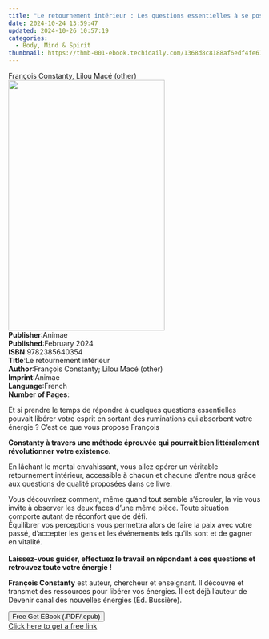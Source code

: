```yaml
---
title: "Le retournement intérieur : Les questions essentielles à se poser quand le mental devient envahis... | Free Book"
date: 2024-10-24 13:59:47
updated: 2024-10-26 10:57:19
categories:
  - Body, Mind & Spirit
thumbnail: https://thmb-001-ebook.techidaily.com/1368d8c8188af6edf4fe61ff2918549a6bb9c40db72c2765cd043b500a9571fb.jpg
---
```

<main id="book-container">
  <div class="flex flex-col">
    <div class="book-brief flex-1 py-6 px-4 sm:p-6 md:py-10 md:px-8">
      <!-- brief-->
      <div class="book-brief-main">François Constanty, Lilou Macé (other)</div>
    </div>
    <div
      class="book-meta-info flex-1 grid gap-4 col-start-1 col-end-3 row-start-1 sm:mb-6 sm:grid-cols-4 lg:gap-6 lg:col-start-2 lg:row-end-6 lg:row-span-6 lg:mb-0"
    >
      <div
        class="book-meta-info-left place-content-center mt-4 p-4 text-sm leading-6 col-start-2 col-span-2 dark:text-slate-400"
      >
        <img
          class="w-full h-500 object-cover rounded-lg sm:h-255 sm:col-span-2 lg:col-span-full"
          src="https://img-001-ebook.techidaily.com/e2e08d4e7025550bd736f864ee8316f3f38e4a8665eb1676c3f2ffc5259c8512.jpg"
          alt=""
          width="312"
          height="500"
        />
      </div>
      <div
        class="book-meta-info-right mt-2 col-start-1 row-start-2 col-span-3 self-center"
      >
        <!-- meta data  -->
        <div class="flex flex-col px-4 md:px-8">
          <div class="flex-1">
            <strong>Publisher</strong>:<span class="px-2">Animae</span>
          </div>
          <div class="flex-1">
            <strong>Published</strong>:<span class="px-2">February 2024</span>
          </div>
          <div class="flex-1">
            <strong>ISBN</strong>:<span class="px-2">9782385640354</span>
          </div>
          <div class="flex-1">
            <strong>Title</strong>:<span class="px-2"
              >Le retournement intérieur</span
            >
          </div>
          <div class="flex-1">
            <strong>Author</strong>:<span class="px-2"
              >François Constanty; Lilou Macé (other)</span
            >
          </div>
          <div class="flex-1">
            <strong>Imprint</strong>:<span class="px-2">Animae</span>
          </div>
          <div class="flex-1">
            <strong>Language</strong>:<span class="px-2">French</span>
          </div>
          <div class="flex-1">
            <strong>Number of Pages</strong>:<span class="px-2"></span>
          </div>
        </div>
      </div>
    </div>
    <div class="book-description flex-1 py-6 px-4 sm:p-6 md:py-10 md:px-8">
      <div class="book-description-main">
        <div accordion-content="" id="description">
          <p>
            Et si prendre le temps de répondre à quelques questions essentielles
            pouvait libérer votre esprit en sortant des ruminations qui
            absorbent votre énergie ? C’est ce que vous propose François
          </p>
          <p>
            <strong
              >Constanty à travers une méthode éprouvée qui pourrait bien
              littéralement révolutionner votre existence.</strong
            >
          </p>
          <p>
            En lâchant le mental envahissant, vous allez opérer un véritable
            retournement intérieur, accessible à chacun et chacune d’entre nous
            grâce aux questions de qualité proposées dans ce livre.
          </p>
          <p>
            Vous découvrirez comment, même quand tout semble s’écrouler, la vie
            vous invite à observer les deux faces d’une même pièce. Toute
            situation comporte autant de réconfort que de défi. <br />Équilibrer
            vos perceptions vous permettra alors de faire la paix avec votre
            passé, d’accepter les gens et les événements tels qu’ils sont et de
            gagner en vitalité. <br /><br /><strong
              >Laissez-vous guider, effectuez le travail en répondant à ces
              questions et retrouvez toute votre énergie !</strong
            >
          </p>
          <p>
            <strong>François Constanty</strong> est auteur, chercheur et
            enseignant. Il découvre et transmet des ressources pour libérer vos
            énergies. Il est déjà l’auteur de Devenir canal des nouvelles
            énergies (Éd. Bussière).
          </p>
        </div>
        <div class="accordion-fader"></div>
      </div>
    </div>
    <div class="book-excerpts flex-1 py-6 px-4 sm:p-6 md:py-10 md:px-8"></div>
    <div
      class="book-about-author flex-1 py-6 px-4 sm:p-6 md:py-10 md:px-8"
    ></div>
    <div class="book-free-get flex-1 py-6 px-4 sm:p-6 md:py-10 md:px-8">
      <button
        id="btn-free-get"
        class="bg-blue-500 hover:bg-blue-700 text-white font-bold py-2 px-4 rounded"
      >
        Free Get EBook (.PDF/.epub)
      </button>
      <div id="countdown-display" class="px-2 text-lg mt-2"></div>
      <a
        id="free-link"
        class="hidden bg-blue-500 hover:bg-blue-700 text-white font-bold py-2 px-4 rounded"
        href="https://www.ebooks.com/en-us/book/211231378/le-retournement-int-rieur-les-questions-essentielles-se-poser-quand-le-mental-devient-envahis/fran-ois-constanty/"
        target="_blank"
        >Click here to get a free link</a
      >
    </div>
    <script>
      let countdownTime = 0;
      let countdownInterval = null;
      document
        .getElementById('btn-free-get')
        .addEventListener('click', startCountdown);
      function startCountdown() {
        countdownTime = new Date().getTime() + 60000 * 3;
        countdownInterval = setInterval(updateCountdown, 1000);
        document.getElementById('btn-free-get').disabled = true;
        document
          .getElementById('btn-free-get')
          .classList.add('bg-gray-500', 'cursor-not-allowed');
      }
      function updateCountdown() {
        let currentTime = new Date().getTime();
        let timeLeft = countdownTime - currentTime;
        let secondsLeft = Math.floor(timeLeft / 1000);
        document.getElementById('countdown-display').innerHTML =
          `Remaining time: ${secondsLeft} seconds.`;
        if (secondsLeft <= 0) {
          clearInterval(countdownInterval);
          document.getElementById('btn-free-get').classList.add('hidden');
          document.getElementById('free-link').classList.remove('hidden');
          document.getElementById('countdown-display').innerHTML = '';
        }
      }
    </script>
  </div>
</main>
